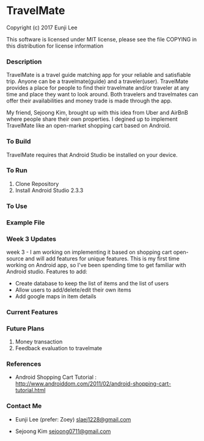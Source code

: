 # TravelMate

Copyright (c) 2017 Eunji Lee 

This software is licensed under MIT license, please see the file COPYING in this distribution for license information

### Description 
TravelMate is a travel guide matching app for your reliable and satisfiable trip. Anyone can be a travelmate(guide) and a traveler(user). TravelMate provides a place for people to find their travelmate and/or traveler at any time and place they want to look around. Both travelers and travelmates can offer their availabilities and money trade is made through the app.

My friend, Sejoong Kim, brought up with this idea from Uber and AirBnB where people share their own properties. I degined up to implement TravelMate like an open-market shopping cart based on Android. 

### To Build
TravelMate requires that Android Studio be installed on your device.

### To Run
1. Clone Repository
2. Install Android Studio 2.3.3

### To Use

### Example File


### Week 3 Updates
week 3 - I am working on implementing it based on shopping cart open-source and will add features for unique features. This is my first time working on Android app, so I've been spending time to get familiar with Android studio.
Features to add:
- Create database to keep the list of items and the list of users
- Allow users to add/delete/edit their own items
- Add google maps in item details


### Current Features

### Future Plans
1. Money transaction
2. Feedback evaluation to travelmate

### References
- Android Shopping Cart Tutorial : http://www.androiddom.com/2011/02/android-shopping-cart-tutorial.html

### Contact Me
- Eunji Lee (prefer: Zoey) slaej1228@gmail.com 

- Sejoong Kim sejoong0711@gmail.com
